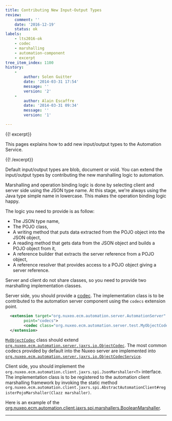 ```yaml
---
title: Contributing New Input-Output Types
review:
    comment: ''
    date: '2016-12-19'
    status: ok
labels:
    - lts2016-ok
    - codec
    - marshalling
    - automation-component
    - excerpt
tree_item_index: 1100
history:
    -
        author: Solen Guitter
        date: '2014-03-31 17:54'
        message: ''
        version: '2'
    -
        author: Alain Escaffre
        date: '2014-03-31 09:34'
        message: ''
        version: '1'

---
```

{{! excerpt}}

This pages explains how to add new input/output types to the Automation Service.

{{! /excerpt}}

Default input/output types are blob, document or void. You can extend the input/output types by contributing the new marshalling logic to automation.

Marshalling and operation binding logic is done by selecting client and server side using the JSON type name. At this stage, we're always using the Java type simple name in lowercase. This makes the operation binding logic happy.

The logic you need to provide is as follow:

*   The JSON type name,
*   The POJO class,
*   A writing method that puts data extracted from the POJO object into the JSON object,
*   A reading method that gets data from the JSON object and builds a POJO object from it,
*   A reference builder that extracts the server reference from a POJO object,
*   A reference resolver that provides access to a POJO object giving a server reference.

Server and client do not share classes, so you need to provide two marshalling implementation classes.

Server side, you should provide a [codec](http://explorer.nuxeo.org/nuxeo/site/distribution/latest/viewExtensionPoint/org.nuxeo.ecm.automation.server.AutomationServer--codecs). The implementation class is to be contributed to the automation server component using the `codecs` extension point.

```xml
  <extension target="org.nuxeo.ecm.automation.server.AutomationServer"
        point="codecs">
        <codec class="org.nuxeo.ecm.automation.server.test.MyObjectCodec" />
  </extension>
```

[`MyObjectCodec`](https://github.com/nuxeo/nuxeo-features/blob/master/nuxeo-automation/nuxeo-automation-test/src/test/java/org/nuxeo/ecm/automation/server/test/MyObjectCodec.java) class should extend [`org.nuxeo.ecm.automation.server.jaxrs.io.ObjectCodec`](https://github.com/nuxeo/nuxeo-features/blob/master/nuxeo-automation/nuxeo-automation-io/src/main/java/org/nuxeo/ecm/automation/io/services/codec/ObjectCodec.java). The most common codecs provided by default into the Nuxeo server are implemented into [`org.nuxeo.ecm.automation.server.jaxrs.io.ObjectCodecService`](https://github.com/nuxeo/nuxeo-features/blob/master/nuxeo-automation/nuxeo-automation-io/src/main/java/org/nuxeo/ecm/automation/io/services/codec/ObjectCodecService.java).

Client side, you should implement the `org.nuxeo.ecm.automation.client.jaxrs.spi.JsonMarshaller<T>` interface. The implementation class is to be registered to the automation client marshalling framework by invoking the static method `org.nuxeo.ecm.automation.client.jaxrs.spi.AbstractAutomationClient#registerPojoMarshaller(Clazz marshaller)`.

Here is an example of the [org.nuxeo.ecm.automation.client.jaxrs.spi.marshallers.BooleanMarshaller](https://github.com/nuxeo/nuxeo-features/blob/master/nuxeo-automation/nuxeo-automation-client/src/main/java/org/nuxeo/ecm/automation/client/jaxrs/spi/marshallers/BooleanMarshaller.java).

* * *
